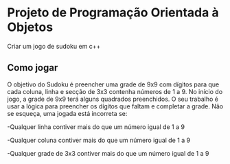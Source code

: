 # Projeto de Programação Orientada à Objetos
Criar um jogo de sudoku em c++

## Como jogar
O objetivo do Sudoku é preencher uma grade de 9x9 com dígitos para que cada coluna, linha e secção de 3x3 contenha números de 1 a 9. No início do jogo, a grade de 9x9 terá alguns quadrados preenchidos. O seu trabalho é usar a lógica para preencher os dígitos que faltam e completar a grade. Não se esqueça, uma jogada está incorreta se:

-Qualquer linha contiver mais do que um número igual de 1 a 9

-Qualquer coluna contiver mais do que um número igual de 1 a 9

-Qualquer grade de 3x3 contiver mais do que um número igual de 1 a 9
